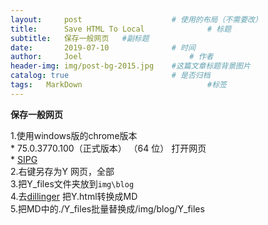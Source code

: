 ```yaml
---
layout:     post   				    # 使用的布局（不需要改）
title:      Save HTML To Local 				# 标题 
subtitle:   保存一般网页   #副标题
date:       2019-07-10 				# 时间
author:     Joel 						# 作者
header-img: img/post-bg-2015.jpg 	#这篇文章标题背景图片
catalog: true 						# 是否归档
tags:	MarkDown							#标签
---
```


**保存一般网页**  

1\.使用windows版的chrome版本  
    *  75.0.3770.100（正式版本） （64 位） 打开网页  
    *  [SIPG](https://www.shobserver.com/toutiao/html/115104.html?group_id=6621114274582364680&app=)   
2\.右键另存为Y 网页，全部  
3\.把Y_files文件夹放到`img\blog`  
4\.去[dillinger](https://dillinger.io/) 把Y.html转换成MD  
5\.把MD中的./Y_files批量替换成/img/blog/Y_files  



